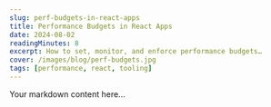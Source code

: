 ```yaml
---
slug: perf-budgets-in-react-apps
title: Performance Budgets in React Apps
date: 2024-08-02
readingMinutes: 8
excerpt: How to set, monitor, and enforce performance budgets…
cover: /images/blog/perf-budgets.jpg
tags: [performance, react, tooling]
---
```


Your markdown content here...
